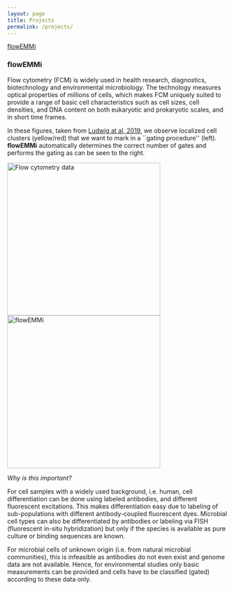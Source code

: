 ```yaml
---
layout: page
title: Projects
permalink: /projects/
---
```


[flowEMMi](#flowemmi)

### flowEMMi

Flow cytometry (FCM) is widely used in health research, diagnostics, biotechnology and environmental
microbiology. The technology measures optical properties of millions of cells, which makes FCM
uniquely suited to provide a range of basic cell characteristics such as cell sizes, cell densities,
and DNA content on both eukaryotic and prokaryotic scales, and in short time frames.

In these figures, taken from [Ludwig at al,
2019](https://link.springer.com/article/10.1186/s12859-019-3152-3), we observe localized cell
clusters (yellow/red) that we want to mark in a ``gating procedure'' (left). **flowEMMi**
automatically determines the correct number of gates and performs the gating as can be seen to the
right.

<img src="flowemmi/flowcyto-input.svg" width="350" title="Flow cytometry data"/>
<img src="flowemmi/flowemmi.png" width="350" title="flowEMMi"/>

*Why is this important?*

For cell samples with a widely used background, i.e. human, cell differentiation can be done using
labeled antibodies, and different fluorescent excitations. This makes differentiation easy due to
labeling of sub-populations with different antibody-coupled fluorescent dyes. Microbial cell types
can also be differentiated by antibodies or labeling via FISH (fluorescent in-situ hybridization)
but only if the species is available as pure culture or binding sequences are known.

For microbial cells of unknown origin (i.e. from natural microbial communities), this is infeasible
as antibodies do not even exist and genome data are not available. Hence, for environmental studies
only basic measurements can be provided and cells have to be classified (gated) according to these
data only.



